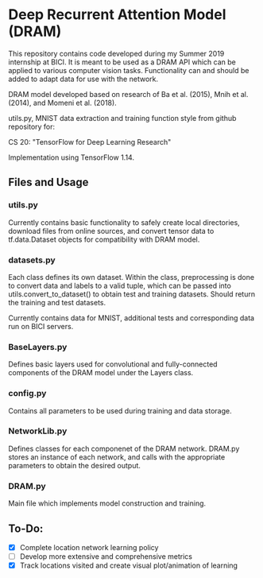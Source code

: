# Deep Recurrent Attention Model (DRAM)
This repository contains code developed during my Summer 2019 internship at BICI. It is meant to be used
as a DRAM API which can be applied to various computer vision tasks. Functionality can and should be added to
adapt data for use with the network.

DRAM model developed based on research of Ba et al. (2015), Mnih et al. (2014), and Momeni et al. (2018).

utils.py, MNIST data extraction and training function style from github repository for: 

CS 20: "TensorFlow for Deep Learning Research" 

Implementation using TensorFlow 1.14.

## Files and Usage

### utils.py
Currently contains basic functionality to safely create local directories, download files from online sources,
and convert tensor data to tf.data.Dataset objects for compatibility with DRAM model.

### datasets.py
Each class defines its own dataset. Within the class, preprocessing is done to convert data
and labels to a valid tuple, which can be passed into utils.convert_to_dataset() to obtain test and training datasets. 
Should return the training and test datasets.

Currently contains data for MNIST, additional tests and corresponding data run on BICI servers.

### BaseLayers.py
Defines basic layers used for convolutional and fully-connected components of the DRAM model under the Layers class. 

### config.py
Contains all parameters to be used during training and data storage. 

### NetworkLib.py
Defines classes for each componenet of the DRAM network. DRAM.py stores an instance of each network, and calls
with the appropriate parameters to obtain the desired output.

### DRAM.py
Main file which implements model construction and training. 

## To-Do:
- [x] Complete location network learning policy
- [ ] Develop more extensive and comprehensive metrics
- [x] Track locations visited and create visual plot/animation of learning
